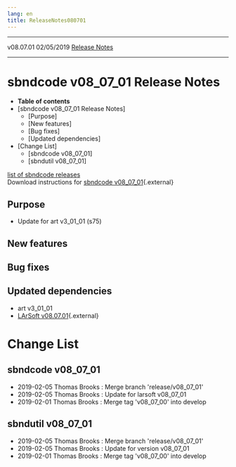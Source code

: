 ```yaml
---
lang: en
title: ReleaseNotes080701
---
```


  ----------- ------------ -- -- ------------------------------------------------------
  v08.07.01   02/05/2019         [Release Notes](ReleaseNotes080701.html)
  ----------- ------------ -- -- ------------------------------------------------------



sbndcode v08\_07\_01 Release Notes
======================================================================================

-   **Table of contents**
-   [sbndcode v08\_07\_01 Release
    Notes]
    -   [Purpose]
    -   [New features]
    -   [Bug fixes]
    -   [Updated dependencies]
-   [Change List]
    -   [sbndcode v08\_07\_01]
    -   [sbndutil v08\_07\_01]

[list of sbndcode
releases](List_of_SBND_code_releases.html)\
Download instructions for [sbndcode
v08\_07\_01](http://scisoft.fnal.gov/scisoft/bundles/sbnd/v08_07_01/sbndcode-v08_07_01.html){.external}



Purpose
----------------------------------

-   Update for art v3\_01\_01 (s75)



New features
--------------------------------------------



Bug fixes
--------------------------------------



Updated dependencies
------------------------------------------------------------

-   art v3\_01\_01
-   [LArSoft
    v08.07.01](https://cdcvs.fnal.gov/redmine/projects/larsoft/wiki/ReleaseNotes080701){.external}



Change List
==========================================



sbndcode v08\_07\_01
----------------------------------------------------------

-   2019-02-05 Thomas Brooks : Merge branch \'release/v08\_07\_01\'
-   2019-02-05 Thomas Brooks : Update for larsoft v08\_07\_01
-   2019-02-01 Thomas Brooks : Merge tag \'v08\_07\_00\' into develop



sbndutil v08\_07\_01
----------------------------------------------------------

-   2019-02-05 Thomas Brooks : Merge branch \'release/v08\_07\_01\'
-   2019-02-05 Thomas Brooks : Update for version v08\_07\_01
-   2019-02-01 Thomas Brooks : Merge tag \'v08\_07\_00\' into develop
